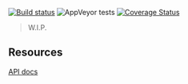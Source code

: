 [![Build status](https://ci.appveyor.com/api/projects/status/mlssww4bgg11s9lp/branch/master?svg=true)](https://ci.appveyor.com/project/Sholtee/sqlutils/branch/master) ![AppVeyor tests](https://img.shields.io/appveyor/tests/sholtee/sqlutils) [![Coverage Status](https://coveralls.io/repos/github/Sholtee/sqlutils/badge.svg?branch=master)](https://coveralls.io/github/Sholtee/sqlutils?branch=master)
> W.I.P.

 ## Resources
[API docs](https://sholtee.github.io/sqlutils )